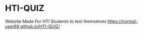 # HTI-QUIZ
Website Made For HTI Students to test themselves
https://normal-user69.github.io/HTI-QUIZ/
